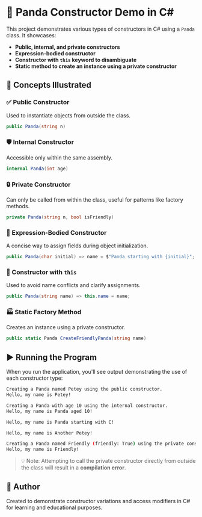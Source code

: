 # 🐼 Panda Constructor Demo in C#

This project demonstrates various types of constructors in C# using a `Panda` class. It showcases:

- **Public, internal, and private constructors**
- **Expression-bodied constructor**
- **Constructor with `this` keyword to disambiguate**
- **Static method to create an instance using a private constructor**

## 🧠 Concepts Illustrated

### ✅ Public Constructor

Used to instantiate objects from outside the class.

```csharp
public Panda(string n)
```

### 🛡️ Internal Constructor

Accessible only within the same assembly.

```csharp
internal Panda(int age)
```

### 🔒 Private Constructor

Can only be called from within the class, useful for patterns like factory methods.

```csharp
private Panda(string n, bool isFriendly)
```

### 🧾 Expression-Bodied Constructor

A concise way to assign fields during object initialization.

```csharp
public Panda(char initial) => name = $"Panda starting with {initial}";
```

### 🔁 Constructor with `this`

Used to avoid name conflicts and clarify assignments.

```csharp
public Panda(string name) => this.name = name;
```

### 🏭 Static Factory Method

Creates an instance using a private constructor.

```csharp
public static Panda CreateFriendlyPanda(string name)
```

## ▶️ Running the Program

When you run the application, you'll see output demonstrating the use of each constructor type:

```bash
Creating a Panda named Petey using the public constructor.
Hello, my name is Petey!

Creating a Panda with age 10 using the internal constructor.
Hello, my name is Panda aged 10!

Hello, my name is Panda starting with C!

Hello, my name is Another Petey!

Creating a Panda named Friendly (friendly: True) using the private constructor.
Hello, my name is Friendly!
```

> 💡 Note: Attempting to call the private constructor directly from outside the class will result in a **compilation error**.

## 📝 Author

Created to demonstrate constructor variations and access modifiers in C# for learning and educational purposes.
